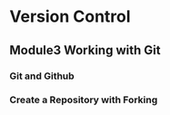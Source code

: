 # Version Control

## Module3 Working with Git

### Git and Github


### Create a Repository with Forking
